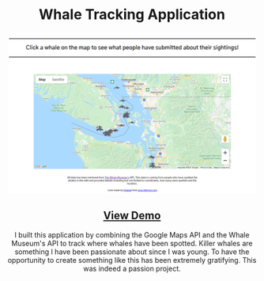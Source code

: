<h1 align="center">Whale Tracking Application</h1>

<img src="/images/whale-tracking.png">

<h2 align="center"><a href="http://whaletracking.amandaelias.ca/">View Demo</a></h2>

<p align="center">I built this application by combining the Google Maps API and the Whale Museum's API to track where whales have been spotted. 
Killer whales are something I have been passionate about since I was young. To have the opportunity to create something like this has been
extremely gratifying. This was indeed a passion project.</p>
